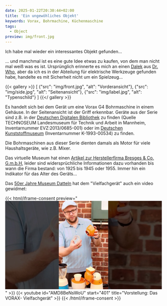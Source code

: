 ```yaml
---
date: 2025-01-22T20:30:44+02:00
title: 'Ein ungewöhliches Objekt'
keywords: Vorax, Bohrmachine, Küchenmaschine
tags:
  - Object
preview: img/front.jpg
---
```


Ich habe mal wieder ein interessantes Objekt gefunden...
<!--more-->

... und manchmal ist es eine gute Idee etwas zu kaufen, von dem man nicht mal weiß was es ist. Ursprünglich erinnerte es mich an einen [Dalek](https://de.wikipedia.org/wiki/Daleks) aus [Dr. Who](https://de.wikipedia.org/wiki/Doctor_Who), aber da ich es in der Abteilung für elektrische Werkzeuge gefunden habe, handelte es mit Sicherheit nicht um ein Spielzeug...

{{< gallery >}}
[
  {"src": "img/front.jpg", "alt": "Vorderansicht"},
  {"src": "img/side.jpg", "alt": "Seitenansicht"},
  {"src": "img/label.jpg", "alt": "Typenschild"}
]
{{</ gallery >}}

Es handelt sich bei dem Gerät um eine Vorax G4 Bohrmaschine in einem Gehäuse. In der Seitenansicht ist der Griff erkennbar. Geräte aus der Serie sind z.B. in der [Deutschen Digitalen Bibliothek](https://www.deutsche-digitale-bibliothek.de/item/FGPLDSHCDBDEQLSLSC5PGIVCWP4SVZKD) zu finden (Quelle TECHNOSEUM Landesmuseum für Technik und Arbeit in Mannheim, Inventarnummer EVZ:2013/0685-001) oder im [Deutschen Kunststoffmuseum](https://www.deutsches-kunststoff-museum.de/sammlung/virtuelles-museum/k-1993-00534/) (Inventarnummer K-1993-00534) zu finden.

Die Bohrmaschinen aus dieser Serie dienten damals als Motor für viele Haushaltsgeräte, wie z.B. Mixer.

Das virtuelle Museum hat einen [Artikel zur Herstellerfirma Bresges & Co. G.m.b.H](https://www.virtuelles-museum.com/zeit/als-ein-vorax-nach-erkelenz-kam/), leider sind widersprüchliche Informationen dazu vorhanden bis wann die Firma bestand: von 1925 bis 1945 oder 1955. Immer hin ein Indikator für das Alter des Geräts...

Das [50er Jahre Museum Datteln](https://50erjahremuseumdatteln.de/) hat dem "Vielfachgerät" auch ein video gewidmet:

{{< html/iframe-consent preview="<img class='video-preview' src='video-preview.jpg' alt='Vorschau'>" >}}
    {{< youtube id="AMD8BeNsWoU" start="401" title="Vorstellung: Das VORAX- Vielfachgerät" >}}
{{< /html/iframe-consent >}}
